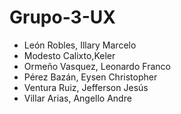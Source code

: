 # Grupo-3-UX
- León Robles, Illary Marcelo
- Modesto Calixto,Keler
- Ormeño Vasquez, Leonardo Franco 
- Pérez Bazán, Eysen Christopher 
- Ventura Ruiz, Jefferson Jesús 
- Villar Arias, Angello Andre 

